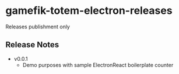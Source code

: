 # gamefik-totem-electron-releases

Releases publishment only

## Release Notes

* v0.0.1
  * Demo purposes with sample ElectronReact boilerplate counter

